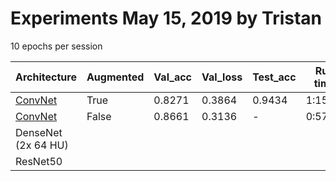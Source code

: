 # Experiments May 15, 2019 by Tristan
10 epochs per session

| Architecture | Augmented | Val_acc | Val_loss | Test_acc | Run time |
| ----- | ----- | --- | --- | --- | --- |
[ConvNet](https://arxiv.org/pdf/1902.06543.pdf) | True | 0.8271 | 0.3864 | 0.9434 | 1:15:28
[ConvNet](https://arxiv.org/pdf/1902.06543.pdf) | False | 0.8661 | 0.3136 | - |  0:57:10 | 
DenseNet (2x 64 HU) | 
ResNet50 |

